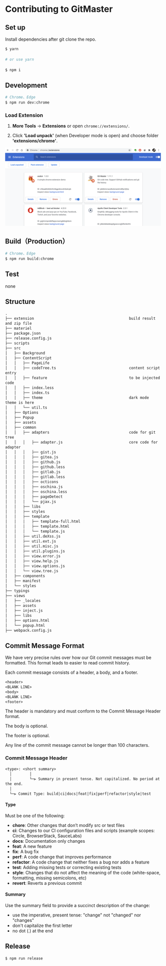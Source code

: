 # Contributing to GitMaster

## Set up

Install dependencies after git clone the repo.

```bash
$ yarn

# or use yarn

$ npm i
```

## Development

```bash
# Chrome、Edge
$ npm run dev:chrome
```

### Load Extension

1. **More Tools** -> **Extensions** or open `chrome://extensions/`.

2. Click **'Load unpack'** (when Developer mode is open) and choose folder **'extensions/chrome'**.

![load-extension](./materiel/load-extension-en.png)

## Build（Production）

```bash
# Chrome、Edge
$ npm run build:chrome
```

## Test

none

## Structure

```
.
├── extension                                           build result and zip file
├── materiel
├── package.json
├── release.config.js
├── scripts
├── src
│   ├── Background
│   ├── ContentScript
│   │   ├── PageLife
│   │   ├── codeTree.ts                                 content script entry
│   │   ├── feature                                     to be injected code
│   │   ├── index.less
│   │   ├── index.ts
│   │   ├── theme                                       dark mode theme is here
│   │   └── util.ts
│   ├── Options
│   ├── Popup
│   ├── assets
│   ├── common
│   │   ├── adapters                                    code for git tree
│   │   │   ├── adapter.js                              core code for adapter
│   │   │   ├── gist.js
│   │   │   ├── gitea.js
│   │   │   ├── github.js
│   │   │   ├── github.less
│   │   │   ├── gitlab.js
│   │   │   ├── gitlab.less
│   │   │   ├── octicons
│   │   │   ├── oschina.js
│   │   │   ├── oschina.less
│   │   │   ├── pageDetect
│   │   │   └── pjax.js
│   │   ├── libs
│   │   ├── styles
│   │   ├── template
│   │   │   ├── template-full.html
│   │   │   ├── template.html
│   │   │   └── template.js
│   │   ├── util.deXss.js
│   │   ├── util.ext.js
│   │   ├── util.misc.js
│   │   ├── util.plugins.js
│   │   ├── view.error.js
│   │   ├── view.help.js
│   │   ├── view.options.js
│   │   └── view.tree.js
│   ├── components
│   ├── manifest
│   └── styles
├── typings
├── views
│   ├── _locales
│   ├── assets
│   ├── inject.js
│   ├── libs
│   ├── options.html
│   └── popup.html
├── webpack.config.js
```

## Commit Message Format

We have very precise rules over how our Git commit messages must be formatted. This format leads to easier to read commit history.

Each commit message consists of a header, a body, and a footer.

```
<header>
<BLANK LINE>
<body>
<BLANK LINE>
<footer>
```

The header is mandatory and must conform to the Commit Message Header format.

The body is optional.

The footer is optional.

Any line of the commit message cannot be longer than 100 characters.

### Commit Message Header

```
<type>: <short summary>
  │        │
  │        └─⫸ Summary in present tense. Not capitalized. No period at the end.
  │
  └─⫸ Commit Type: build|ci|docs|feat|fix|perf|refactor|style|test
```

#### Type

Must be one of the following:

* **chore**: Other changes that don’t modify src or test files
* **ci**: Changes to our CI configuration files and scripts (example scopes: Circle, BrowserStack, SauceLabs)
* **docs**: Documentation only changes
* **feat**: A new feature
* **fix**: A bug fix
* **perf**: A code change that improves performance
* **refactor**: A code change that neither fixes a bug nor adds a feature
* **test**: Adding missing tests or correcting existing tests
* **style**: Changes that do not affect the meaning of the code (white-space, formatting, missing semicolons, etc)
* **revert**: Reverts a previous commit

#### Summary

Use the summary field to provide a succinct description of the change:

* use the imperative, present tense: "change" not "changed" nor "changes"
* don't capitalize the first letter
* no dot (.) at the end

## Release

```bash
$ npm run release
```
